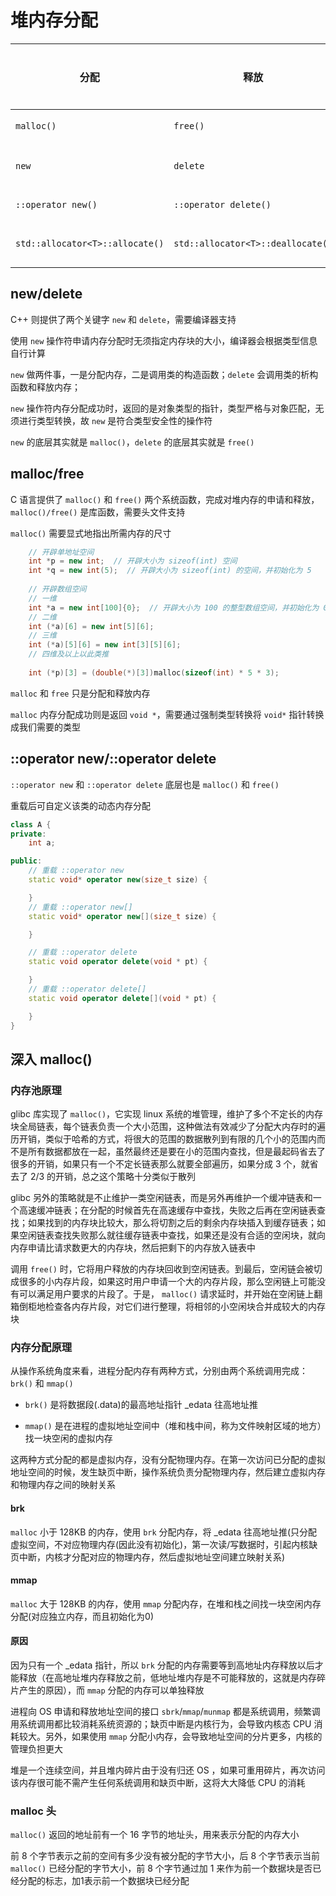 # 堆内存分配

|分配|释放|类型|能否重载|
|-|-|-|-|
`malloc()`|`free()`|C 函数|不能
`new`|`delete`|C++ 表达式|不能
`::operator new()`|`::operator delete()`|C++ 函数|能
`std::allocator<T>::allocate()`|`std::allocator<T>::deallocate()`|C++ 标准库|能

## new/delete

C++ 则提供了两个关键字 `new` 和 `delete`，需要编译器支持

使用 `new` 操作符申请内存分配时无须指定内存块的大小，编译器会根据类型信息自行计算

`new` 做两件事，一是分配内存，二是调用类的构造函数；`delete` 会调用类的析构函数和释放内存；

`new` 操作符内存分配成功时，返回的是对象类型的指针，类型严格与对象匹配，无须进行类型转换，故 `new` 是符合类型安全性的操作符

`new` 的底层其实就是 `malloc()`，`delete` 的底层其实就是 `free()`

## malloc/free

C 语言提供了 `malloc()` 和 `free()` 两个系统函数，完成对堆内存的申请和释放，`malloc()/free()` 是库函数，需要头文件支持

`malloc()` 需要显式地指出所需内存的尺寸

```cpp
    // 开辟单地址空间
    int *p = new int;  // 开辟大小为 sizeof(int) 空间
    int *q = new int(5);  // 开辟大小为 sizeof(int) 的空间，并初始化为 5
    
    // 开辟数组空间
    // 一维
    int *a = new int[100]{0};  // 开辟大小为 100 的整型数组空间，并初始化为 0
    // 二维
    int (*a)[6] = new int[5][6];
    // 三维
    int (*a)[5][6] = new int[3][5][6];
    // 四维及以上以此类推
    
    int (*p)[3] = (double(*)[3])malloc(sizeof(int) * 5 * 3);
```

`malloc` 和 `free` 只是分配和释放内存

`malloc` 内存分配成功则是返回 `void *`，需要通过强制类型转换将 `void*` 指针转换成我们需要的类型

## ::operator new/::operator delete

`::operator new` 和 `::operator delete` 底层也是 `malloc()` 和 `free()`

重载后可自定义该类的动态内存分配

```cpp
class A {
private:
    int a;

public:
    // 重载 ::operator new
    static void* operator new(size_t size) {

    }
    // 重载 ::operator new[]
    static void* operator new[](size_t size) {

    }

    // 重载 ::operator delete
    static void operator delete(void * pt) {

    }
    // 重载 ::operator delete[]
    static void operator delete[](void * pt) {

    }
}
```

## 深入 malloc()

### 内存池原理

glibc 库实现了 `malloc()`，它实现 linux 系统的堆管理，维护了多个不定长的内存块全局链表，每个链表负责一个大小范围，这种做法有效减少了分配大内存时的遍历开销，类似于哈希的方式，将很大的范围的数据散列到有限的几个小的范围内而不是所有数据都放在一起，虽然最终还是要在小的范围内查找，但是最起码省去了很多的开销，如果只有一个不定长链表那么就要全部遍历，如果分成 3 个，就省去了 2/3 的开销，总之这个策略十分类似于散列

glibc 另外的策略就是不止维护一类空闲链表，而是另外再维护一个缓冲链表和一个高速缓冲链表；在分配的时候首先在高速缓存中查找，失败之后再在空闲链表查找；如果找到的内存块比较大，那么将切割之后的剩余内存块插入到缓存链表；如果空闲链表查找失败那么就往缓存链表中查找，如果还是没有合适的空闲块，就向内存申请比请求数更大的内存块，然后把剩下的内存放入链表中

调用 `free()` 时，它将用户释放的内存块回收到空闲链表。到最后，空闲链会被切成很多的小内存片段，如果这时用户申请一个大的内存片段，那么空闲链上可能没有可以满足用户要求的片段了。于是， `malloc()` 请求延时，并开始在空闲链上翻箱倒柜地检查各内存片段，对它们进行整理，将相邻的小空闲块合并成较大的内存块

### 内存分配原理

从操作系统角度来看，进程分配内存有两种方式，分别由两个系统调用完成：`brk()` 和 `mmap()`

- `brk()` 是将数据段(.data)的最高地址指针 _edata 往高地址推

- `mmap()` 是在进程的虚拟地址空间中（堆和栈中间，称为文件映射区域的地方）找一块空闲的虚拟内存

这两种方式分配的都是虚拟内存，没有分配物理内存。在第一次访问已分配的虚拟地址空间的时候，发生缺页中断，操作系统负责分配物理内存，然后建立虚拟内存和物理内存之间的映射关系

#### brk

`malloc` 小于 128KB 的内存，使用 `brk` 分配内存，将 _edata 往高地址推(只分配虚拟空间，不对应物理内存(因此没有初始化)，第一次读/写数据时，引起内核缺页中断，内核才分配对应的物理内存，然后虚拟地址空间建立映射关系)

#### mmap

`malloc` 大于 128KB 的内存，使用 `mmap` 分配内存，在堆和栈之间找一块空闲内存分配(对应独立内存，而且初始化为0)

#### 原因

因为只有一个 _edata 指针，所以 `brk` 分配的内存需要等到高地址内存释放以后才能释放（在高地址堆内存释放之前，低地址堆内存是不可能释放的，这就是内存碎片产生的原因），而 `mmap` 分配的内存可以单独释放

进程向 OS 申请和释放地址空间的接口 `sbrk`/`mmap`/`munmap` 都是系统调用，频繁调用系统调用都比较消耗系统资源的；缺页中断是内核行为，会导致内核态 CPU 消耗较大。另外，如果使用 `mmap` 分配小内存，会导致地址空间的分片更多，内核的管理负担更大

堆是一个连续空间，并且堆内碎片由于没有归还 OS ，如果可重用碎片，再次访问该内存很可能不需产生任何系统调用和缺页中断，这将大大降低 CPU 的消耗

### malloc 头

`malloc()` 返回的地址前有一个 16 字节的地址头，用来表示分配的内存大小

前 8 个字节表示之前的空间有多少没有被分配的字节大小，后 8 个字节表示当前 `malloc()` 已经分配的字节大小，前 8 个字节通过加 1 来作为前一个数据块是否已经分配的标志，加1表示前一个数据块已经分配